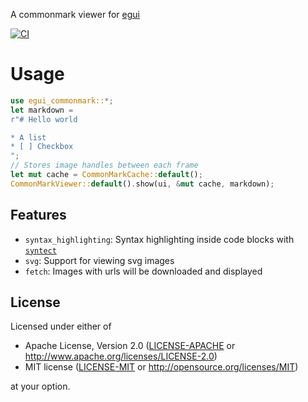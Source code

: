A commonmark viewer for [egui](https://github.com/emilk/egui)

[![CI](https://github.com/lampsitter/egui_commonmark/actions/workflows/rust.yml/badge.svg)](https://github.com/lampsitter/egui_commonmark/actions/workflows/rust.yml)

# Usage
```rust
use egui_commonmark::*;
let markdown =
r"# Hello world

* A list
* [ ] Checkbox
";
// Stores image handles between each frame
let mut cache = CommonMarkCache::default();
CommonMarkViewer::default().show(ui, &mut cache, markdown);
```

## Features

* `syntax_highlighting`: Syntax highlighting inside code blocks with
  [`syntect`](https://crates.io/crates/syntect)
* `svg`: Support for viewing svg images
* `fetch`: Images with urls will be downloaded and displayed

## License

Licensed under either of

 * Apache License, Version 2.0 ([LICENSE-APACHE](LICENSE-APACHE) or http://www.apache.org/licenses/LICENSE-2.0)
 * MIT license ([LICENSE-MIT](LICENSE-MIT) or http://opensource.org/licenses/MIT)

at your option.
